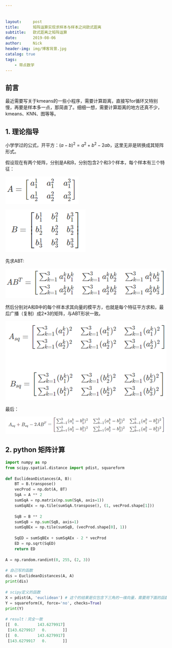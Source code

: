 ```yaml
---


layout:     post
title:      矩阵运算实现求样本与样本之间欧式距离
subtitle:   欧式距离之矩阵运算
date:       2019-08-06
author:     Nick
header-img: img/博客背景.jpg
catalog: true
tags:
    - 带点数学
---
```


## 前言

最近需要写关于kmeans的一些小程序，需要计算距离，直接写for循环又特别慢，再要是样本多一点，那简直了。细细一想，需要计算距离的地方还真不少，kmeans、KNN、图等等。

## 1. 理论指导

小学学过的公式，开平方：$(a-b)^2 = a^2+b^2-2ab$，这里无非是转换成其矩阵形式。

假设现在有两个矩阵，分别是A和B，分别包含2个和3个样本，每个样本有三个特征：

![img](/img/2019-08-06-27.png)

![2019-08-06-28](/img/2019-08-06-28.png)

先求ABT:

![IMG](/img/2019-08-06-29.png)

然后分别对A和B中的每个样本求其向量的模平方，也就是每个特征平方求和，最后广播（复制）成2*3的矩阵，与ABT形状一致。

![img](/img/2019-08-06-30.png)

最后：

![img](/img/2019-08-06-31.png)

## 2. python 矩阵计算

```python
import numpy as np
from scipy.spatial.distance import pdist, squareform

def EuclideanDistances(A, B):
    BT = B.transpose()
    vecProd = np.dot(A, BT)
    SqA = A ** 2
    sumSqA = np.matrix(np.sum(SqA, axis=1))
    sumSqAEx = np.tile(sumSqA.transpose(), (1, vecProd.shape[1]))

    SqB = B ** 2
    sumSqB = np.sum(SqB, axis=1)
    sumSqBEx = np.tile(sumSqB, (vecProd.shape[0], 1))

    SqED = sumSqBEx + sumSqAEx - 2 * vecProd
    ED = np.sqrt(SqED)
    return ED

A = np.random.randint(0, 255, (2, 3))

# 自己写的函数
dis = EuclideanDistances(A, A)
print(dis)

# scipy定义的函数
X = pdist(A, 'euclidean') # 这个的结果是仅包含下三角的一维向量，需要用下面的函数展开成二维对称矩阵
Y = squareform(X, force='no', checks=True)
print(Y)

# result：完全一致
[[  0.        143.6279917]
 [143.6279917   0.       ]]
[[  0.        143.6279917]
 [143.6279917   0.       ]]
```

